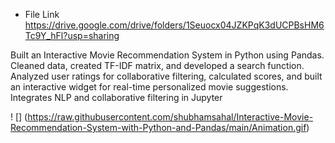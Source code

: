 * File Link https://drive.google.com/drive/folders/1Seuocx04JZKPqK3dUCPBsHM6Tc9Y_hFl?usp=sharing


Built an Interactive Movie Recommendation System in Python using Pandas. Cleaned data, created TF-IDF matrix, and developed a search function. Analyzed user ratings for collaborative filtering, calculated scores, and built an interactive widget for real-time personalized movie suggestions. Integrates NLP and collaborative filtering in Jupyter

! [] (https://raw.githubusercontent.com/shubhamsahal/Interactive-Movie-Recommendation-System-with-Python-and-Pandas/main/Animation.gif)
